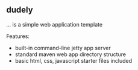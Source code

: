 
dudely
------

... is a simple web application template

Features:

- built-in command-line jetty app server
- standard maven web app directory structure
- basic html, css, javascript starter files included
